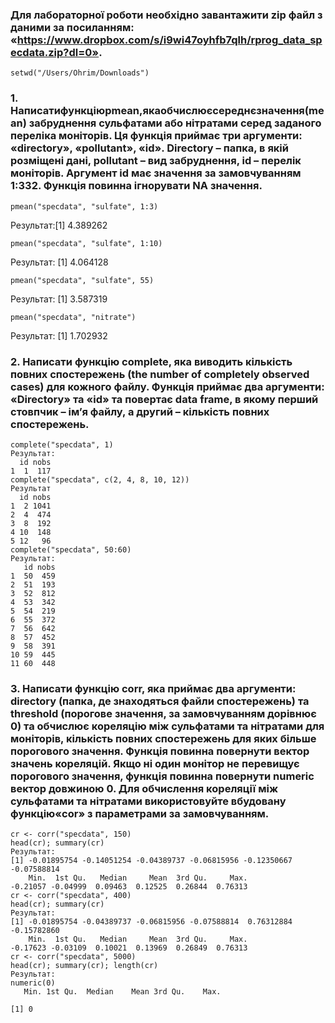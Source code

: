 ### Для лабораторної роботи необхідно завантажити zip файл з даними за посиланням: «https://www.dropbox.com/s/i9wi47oyhfb7qlh/rprog_data_specdata.zip?dl=0».
```{r}
setwd("/Users/Ohrim/Downloads")
```
### 1. Написатифункціюpmean,якаобчислюєсереднєзначення(mean) забруднення сульфатами або нітратами серед заданого переліка моніторів. Ця функція приймає три аргументи: «directory», «pollutant», «id». Directory – папка, в якій розміщені дані, pollutant – вид забруднення, id – перелік моніторів. Аргумент id має значення за замовчуванням 1:332. Функція повинна ігнорувати NA значення.

```{r}
pmean("specdata", "sulfate", 1:3)
```
Результат:[1] 4.389262

```{r}
pmean("specdata", "sulfate", 1:10)
```
Результат: [1] 4.064128

```{r}
pmean("specdata", "sulfate", 55)
```
Результат: [1] 3.587319

```{r}
pmean("specdata", "nitrate")
```
Результат: [1] 1.702932

### 2. Написати функцію complete, яка виводить кількість повних спостережень (the number of completely observed cases) для кожного файлу. Функція приймає два аргументи: «Directory» та «id» та повертає data frame, в якому перший стовпчик – ім’я файлу, а другий – кількість повних спостережень.
```{r}
complete("specdata", 1)
Результат:
  id nobs
1  1  117
complete("specdata", c(2, 4, 8, 10, 12))
Результат
  id nobs
1  2 1041
2  4  474
3  8  192
4 10  148
5 12   96
complete("specdata", 50:60)
Результат:
   id nobs
1  50  459
2  51  193
3  52  812
4  53  342
5  54  219
6  55  372
7  56  642
8  57  452
9  58  391
10 59  445
11 60  448
```
### 3. Написати функцію corr, яка приймає два аргументи: directory (папка, де знаходяться файли спостережень) та threshold (порогове значення, за замовчуванням дорівнює 0) та обчислює кореляцію між сульфатами та нітратами для моніторів, кількість повних спостережень для яких більше порогового значення. Функція повинна повернути вектор значень кореляцій. Якщо ні один монітор не перевищує порогового значення, функція повинна повернути numeric вектор довжиною 0. Для обчислення кореляції між сульфатами та нітратами використовуйте вбудовану функцію«cor» з параметрами за замовчуванням.

```{r}
cr <- corr("specdata", 150)
head(cr); summary(cr)
Результат:
[1] -0.01895754 -0.14051254 -0.04389737 -0.06815956 -0.12350667 -0.07588814
    Min.  1st Qu.   Median     Mean  3rd Qu.     Max. 
-0.21057 -0.04999  0.09463  0.12525  0.26844  0.76313 
cr <- corr("specdata", 400)
head(cr); summary(cr)
Результат:
[1] -0.01895754 -0.04389737 -0.06815956 -0.07588814  0.76312884 -0.15782860
    Min.  1st Qu.   Median     Mean  3rd Qu.     Max. 
-0.17623 -0.03109  0.10021  0.13969  0.26849  0.76313
cr <- corr("specdata", 5000)
head(cr); summary(cr); length(cr)
Результат:
numeric(0)
   Min. 1st Qu.  Median    Mean 3rd Qu.    Max. 
                                                
[1] 0
```
